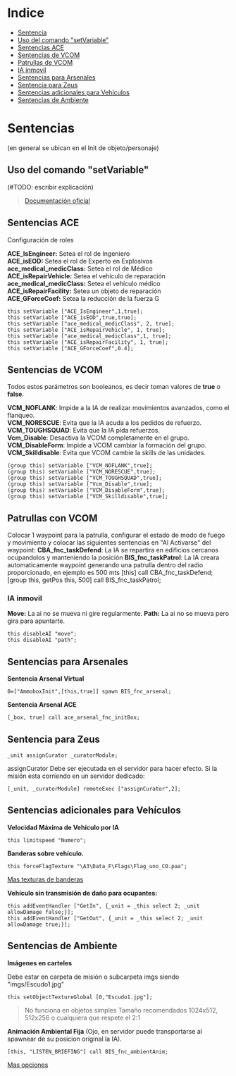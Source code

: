 # Indice

- [Sentencia](#sentencias)
- [Uso del comando "setVariable"](##uso-del-comando-"setVariable")
- [Sentencias ACE](##-Sentencias-ACE)
- [Sentencias de VCOM](##Sentencias-de-VCOM)
- [Patrullas de VCOM](##-Patrullas-con-VCOM)
- [IA inmovil](##IA-inmovil)
- [Sentencias para Arsenales](##Sentencias-para-Arsenales)
- [Sentencia para Zeus](##Sentencia-para-Zeus)
- [Sentencias adicionales para Vehículos](##Sentencias-adicionales-para-Vehículos)
- [Sentencias de Ambiente](##Sentencias-de-Ambiente)

# Sentencias
(en general se ubican en el Init de objeto/personaje)

## Uso del comando "setVariable"
(#TODO: escribir explicación)
> [Documentación oficial](https://community.bistudio.com/wiki/setVariable)

## Sentencias ACE
Configuración de roles

**ACE_IsEngineer:** Setea el rol de Ingeniero   
**ACE_isEOD:** Setea el rol de Experto en Explosivos    
**ace_medical_medicClass:** Setea el rol de  Médico  
**ACE_isRepairVehicle:** Setea el vehículo de reparación   
**ace_medical_medicClass:** Setea el vehículo médico  
**ACE_isRepairFacility:** Setea un objeto de reparación   
**ACE_GForceCoef:** Setea la reducción de la fuerza G  

	this setVariable ["ACE_IsEngineer",1,true];
	this setVariable ["ACE_isEOD",true,true];
	this setVariable ["ace_medical_medicClass", 2, true];
	this setVariable ["ACE_isRepairVehicle", 1, true];
	this setVariable ["ace_medical_medicClass",1, true];
	this setVariable ["ACE_isRepairFacility", 1, true];
	this setVariable ["ACE_GForceCoef",0.4]; 

## Sentencias de VCOM
Todos estos parámetros son booleanos, es decir toman valores de **true** o **false**.
	
  **VCM_NOFLANK**: Impide a la IA de realizar movimientos avanzados, como el flanqueo.  
  **VCM_NORESCUE**: Evita que la IA acuda a los pedidos de refuerzo.  
  **VCM_TOUGHSQUAD**: Evita que la IA pida refuerzos.  
  **Vcm_Disable**: Desactiva la VCOM completamente en el grupo.  
  **VCM_DisableForm**: Impide a VCOM cambiar la formación del grupo.  
  **VCM_Skilldisable**: Evita que VCOM cambie la skills de las unidades.   
	
	(group this) setVariable ["VCM_NOFLANK",true];
	(group this) setVariable ["VCM_NORESCUE",true];
	(group this) setVariable ["VCM_TOUGHSQUAD",true];
	(group this) setVariable ["Vcm_Disable",true];
	(group this) setVariable ["VCM_DisableForm",true];
	(group this) setVariable ["VCM_Skilldisable",true];
	
## Patrullas con VCOM
Colocar 1 waypoint para la patrulla, configurar el estado de modo de fuego y movimiento y colocar las siguientes sentencias en "Al Activarse" del waypoint:
  **CBA_fnc_taskDefend**: La IA se repartira en edificios cercanos ocupandolos y manteniendo la posición
  **BIS_fnc_taskPatrol**: La IA creara automaticamente waypoint generando una patrulla dentro del radio proporcionado, en ejemplo es 500 mts
	[this] call CBA_fnc_taskDefend;
 	[group this, getPos this, 500] call BIS_fnc_taskPatrol;

### IA inmovil

**Move:** La ai no se mueva ni gire regularmente.
**Path:** La ai no se mueva pero gira para apuntarte.

	this disableAI "move";
	this disableAI "path";

## Sentencias para Arsenales

 **Sentencia Arsenal Virtual**

	0=["AmmoboxInit",[this,true]] spawn BIS_fnc_arsenal;

**Sentencia Arsenal ACE**

	[_box, true] call ace_arsenal_fnc_initBox;

## Sentencia para Zeus

	_unit assignCurator _curatorModule;

assignCurator Debe ser ejecutada en el servidor para hacer efecto. 
Si la misión esta corriendo en un servidor dedicado:

	[_unit, _curatorModule] remoteExec ["assignCurator",2];

## Sentencias adicionales para Vehículos

**Velocidad Máxima de Vehículo por IA**

	this limitspeed "Numero";


**Banderas sobre vehículo.**

	this forceFlagTexture "\A3\Data_F\Flags\Flag_uno_CO.paa"; 

[Mas texturas de banderas](https://community.bistudio.com/wiki/Flag_Textures)


**Vehículo sin transmisión de daño para ocupantes:**

	this addEventHandler ["GetIn", {_unit = _this select 2; _unit allowDamage false;}]; 
	this addEventHandler ["GetOut", {_unit = _this select 2; _unit allowDamage true;}];



## Sentencias de Ambiente

**Imágenes en carteles**

Debe estar en carpeta de misión o subcarpeta imgs siendo "imgs/Escudo1.jpg"

 
	this setObjectTextureGlobal [0,"Escudo1.jpg"];	
    
   >No funciona en objetos simples
Tamaño recomendados 1024x512, 512x256 o cualquiera que respete el 2:1

**Animación Ambiental Fija** 
(Ojo, en servidor puede transportarse al spawnear de su posicion original la IA).

	[this, "LISTEN_BRIEFING"] call BIS_fnc_ambientAnim;	

[Mas opciones](https://community.bistudio.com/wiki/BIS_fnc_ambientAnim)
